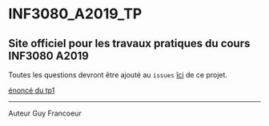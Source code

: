 # INF3080_A2019_TP

## Site officiel pour les travaux pratiques du cours INF3080 A2019

Toutes les questions devront être ajouté au `issues` [îci](https://github.com/guyfrancoeur/INF3080_A2019_TP/issues) de ce projet.

[énoncé du tp1](./tp1.md)

----
Auteur Guy Francoeur

